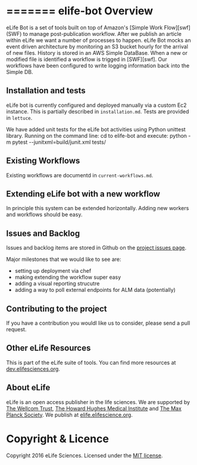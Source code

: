 =======
elife-bot Overview
=========

eLife Bot is a set of tools built on top of Amazon's [Simple Work Flow][swf] (SWF) to manage post-publication workflow. After we publish an article within eLife we want a number of processes to happen. eLife Bot mocks an event driven architecture by monitoring an S3 bucket hourly for the arrival of new files. History is stored in an AWS Simple DataBase. When a new or modified file is identified a workflow is trigged in [SWF][swf]. Our workflows have been configured to write logging information back into the Simple DB. 


## Installation and tests

eLife bot is currently configured and deployed manually via a custom Ec2 instance. This is partially described in `installation.md`. Tests are provided in `lettuce`.

We have added unit tests for the eLife bot activities using Python unittest library. Running on the command line:
cd to elife-bot and execute:
python -m pytest --junitxml=build/junit.xml tests/


## Existing Workflows

Existing workflows are documentd in `current-workflows.md`.


## Extending eLife bot with a new workflow

In principle this system can be extended horizontally. Adding new workers and workflows should be easy. 


## Issues and Backlog

Issues and backlog items are stored in Github on the [project issues page][pip].

Major milestones that we would like to see are:

- setting up deployment via chef
- making extending the workflow super easy
- adding a visual reporting strucutre
- adding a way to poll external endpoints for ALM data (potentially)

[pip]: https://github.com/elifesciences/elife-bot/issues?labels=2+-+Working&milestone=2&state=open



## Contributing to the project

If you have a contribution you wouldl like us to consider, please send a pull request. 


## Other eLife Resources

This is part of the eLife suite of tools. You can find more resources at [dev.elifesciences.org](dev.elifesciences.org).


## About eLife

eLife is an open access publisher in the life sciences. We are supported by [The Wellcom Trust](http://www.wellcome.ac.uk/), [The Howard Hughes Medical Institute](http://www.hhmi.org/) and [The Max Planck Society](http://www.mpg.de/en). We publish at [elife.elifescience.org](http://elife.elifesciences.org/).

# Copyright & Licence

Copyright 2016 eLife Sciences. Licensed under the [MIT license](LICENSE).